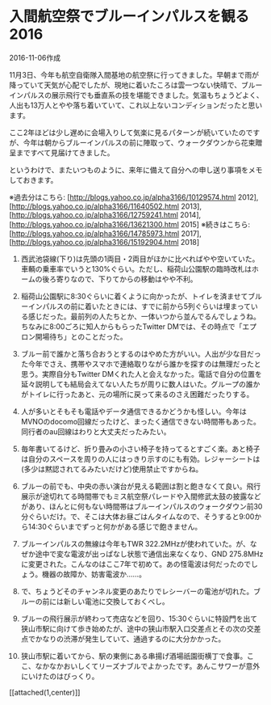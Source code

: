# 入間航空祭でブルーインパルスを観る2016

2016-11-06作成

11月3日、今年も航空自衛隊入間基地の航空祭に行ってきました。早朝まで雨が降っていて天気が心配でしたが、現地に着いたころは雲一つない快晴で、ブルーインパルスの展示飛行でも垂直系の技を堪能できました。気温もちょうどよく、人出も13万人とやや落ち着いていて、これ以上ないコンディションだったと思います。

ここ2年ほどは少し遅めに会場入りして気楽に見るパターンが続いていたのですが、今年は朝からブルーインパルスの前に陣取って、ウォークダウンから花束贈呈まですべて見届けてきました。

というわけで、またいつものように、来年に備えて自分への申し送り事項をメモしておきます。

※過去分はこちら: [http://blogs.yahoo.co.jp/alpha3166/10129574.html 2012], [http://blogs.yahoo.co.jp/alpha3166/11640502.html 2013], [http://blogs.yahoo.co.jp/alpha3166/12759241.html 2014], [http://blogs.yahoo.co.jp/alpha3166/13621300.html 2015]
※続きはこちら: [http://blogs.yahoo.co.jp/alpha3166/14785973.html 2017], [http://blogs.yahoo.co.jp/alpha3166/15192904.html 2018]

1) 西武池袋線(下り)は先頭の1両目・2両目がほかに比べればやや空いていた。車輌の乗車率でいうと130%ぐらい。ただし、稲荷山公園駅の臨時改札はホームの後ろ寄りなので、下りてからの移動はやや不利。

2) 稲荷山公園駅に8:30ぐらいに着くように向かったが、トイレを済ませてブルーインパルスの前に着いたときには、すでに前から5列ぐらいは埋まっている感じだった。最前列の人たちとか、一体いつから並んでるんでしょうね。ちなみに8:00ごろに知人からもらったTwitter DMでは、その時点で「エプロン開場待ち」とのことだった。

3) ブルー前で誰かと落ち合おうとするのはやめた方がいい。人出が少な目だった今年でさえ、携帯やスマホで連絡取りながら誰かを探すのは無理だったと思う。実際自分もTwitter DMくれた人と会えなかった。電話で自分の位置を延々説明しても結局会えてない人たちが周りに数人はいた。グループの誰かがトイレに行ったあと、元の場所に戻って来るのさえ困難だったりする。

4) 人が多いとそもそも電話やデータ通信できるかどうかも怪しい。今年はMVNOのdocomo回線だったけど、まったく通信できない時間帯もあった。同行者のau回線はわりと大丈夫だったみたい。

5) 毎年書いてるけど、折り畳みの小さい椅子を持ってるとすごく楽。あと椅子は自分のスペースを周りの人にはっきり示すのにも有効。レジャーシートは(多少は黙認されてるみたいだけど)使用禁止ですからね。

6) ブルーの前でも、中央の赤い演台が見える範囲は割と飽きなくて良い。飛行展示が途切れてる時間帯でもミス航空祭パレードや入間修武太鼓の披露などがあり、ほんとに何もない時間帯はブルーインパルスのウォークダウン前30分ぐらいだけ。で、そこは大体お昼ごはんタイムなので、そうすると9:00から14:30ぐらいまでずっと何かがある感じで飽きません。

7) ブルーインパルスの無線は今年もTWR 322.2MHzが使われていた。が、なぜか途中で変な電波が出っぱなし状態で通信出来なくなり、GND 275.8MHzに変更された。こんなのはここ7年で初めて。あの怪電波は何だったのでしょう。機器の故障か、妨害電波か……。

8) で、ちょうどそのチャンネル変更のあたりでレシーバーの電池が切れた。ブルーの前には新しい電池に交換しておくべし。

9) ブルーの飛行展示が終わって売店などを回り、15:30ぐらいに特設門を出て狭山市駅に向けて歩き始めたが、途中の狭山市駅入口交差点とその次の交差点でかなりの渋滞が発生していて、通過するのに大分かかった。

10) 狭山市駅に着いてから、駅の東側にある串揚げ酒場祇園街横丁で食事。ここ、なかなかおいしくてリーズナブルでよかったです。あんこサワーが意外にいけたのはびっくり。

[[attached(1,center)]]

